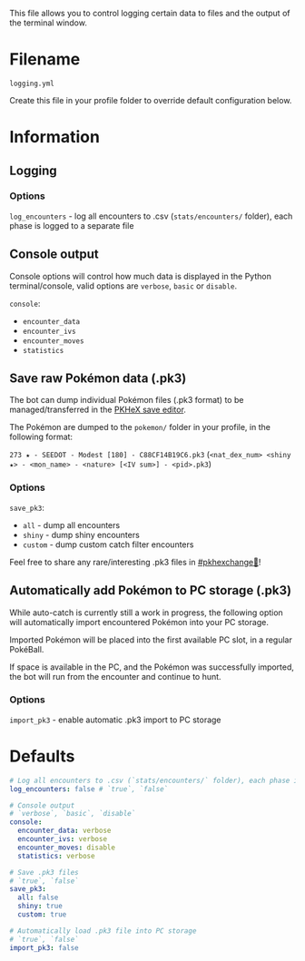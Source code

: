 This file allows you to control logging certain data to files and the output of the terminal window.

# Filename
`logging.yml`

Create this file in your profile folder to override default configuration below.

# Information
## Logging
### Options
`log_encounters` - log all encounters to .csv (`stats/encounters/` folder), each phase is logged to a separate file

## Console output
Console options will control how much data is displayed in the Python terminal/console, valid options are `verbose`, `basic` or `disable`.

`console`:
- `encounter_data`
- `encounter_ivs`
- `encounter_moves`
- `statistics`

## Save raw Pokémon data (.pk3)
The bot can dump individual Pokémon files (.pk3 format) to be managed/transferred in the [PKHeX save editor](https://github.com/kwsch/PKHeX).

The Pokémon are dumped to the `pokemon/` folder in your profile, in the following format:

`273 ★ - SEEDOT - Modest [180] - C88CF14B19C6.pk3` (`<nat_dex_num> <shiny ★> - <mon_name> - <nature> [<IV sum>] - <pid>.pk3`)

### Options
`save_pk3`:
- `all` - dump all encounters
- `shiny` - dump shiny encounters
- `custom` - dump custom catch filter encounters

Feel free to share any rare/interesting .pk3 files in [#pkhexchange💱](https://discord.com/channels/1057088810950860850/1123523909745135616)!

## Automatically add Pokémon to PC storage (.pk3)
While auto-catch is currently still a work in progress, the following option will automatically import encountered Pokémon into your PC storage.

Imported Pokémon will be placed into the first available PC slot, in a regular PokéBall.

If space is available in the PC, and the Pokémon was successfully imported, the bot will run from the encounter and continue to hunt.

### Options
`import_pk3` - enable automatic .pk3 import to PC storage

# Defaults
```yml
# Log all encounters to .csv (`stats/encounters/` folder), each phase is logged to a separate file
log_encounters: false # `true`, `false`

# Console output
# `verbose`, `basic`, `disable`
console:
  encounter_data: verbose
  encounter_ivs: verbose
  encounter_moves: disable
  statistics: verbose

# Save .pk3 files
# `true`, `false`
save_pk3:
  all: false
  shiny: true
  custom: true

# Automatically load .pk3 file into PC storage
# `true`, `false`
import_pk3: false
```
